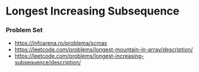 # Longest Increasing Subsequence

### Problem Set

- https://infoarena.ro/problema/scmax
- https://leetcode.com/problems/longest-mountain-in-array/description/
- https://leetcode.com/problems/longest-increasing-subsequence/description/

